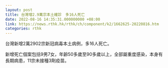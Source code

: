 ```yaml
---
layout: post
title: 台灣增2.9萬宗本土確診　多16人死亡
date: 2022-08-16 14:35:31.000000000 +08:00
link: https://news.rthk.hk/rthk/ch/component/k2/1662625-20220816.htm
categories: rthk
---
```


台灣新增2萬2902宗新冠病毒本土病例，多16人死亡。

新增死亡個案包括9男7女，年齡50多歲至90多歲以上，全部屬重度感染，本身有長期病患，11宗未接種3劑疫苗。
